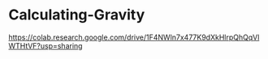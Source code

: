 # Calculating-Gravity

https://colab.research.google.com/drive/1F4NWln7x477K9dXkHlrpQhQqVlWTHtVF?usp=sharing
